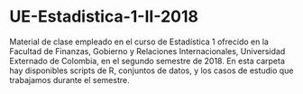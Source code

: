 # UE-Estadistica-1-II-2018
Material de clase empleado en el curso de Estadística 1 ofrecido en la Facultad de Finanzas, Gobierno y Relaciones Internacionales, Universidad Externado de Colombia, en el segundo semestre de 2018. En esta carpeta hay disponibles scripts de R, conjuntos de datos, y los casos de estudio que trabajamos durante el semestre.
